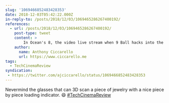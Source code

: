 ```yaml
---
slug: '1069466852483428353'
date: 2018-12-03T05:42:22.000Z
in-reply-to: /posts/2018/12/03/1069465286267400192/
references:
  - url: /posts/2018/12/03/1069465286267400192/
    post-type: tweet
    content: >
        In Ocean's 8, the video live stream when 9 Ball hacks into the Met employee's computer is shown with a .jpeg extension which is not usually video format. 🧐
    author:
      name: Anthony Ciccarello
      url: https://www.ciccarello.me
tags:
  - TechCinemaReview
syndication:
 - https://twitter.com/ajciccarello/status/1069466852483428353
---
```


Nevermind the glasses that can 3D scan a piece of jewelry with a nice piece by piece loading indicator. 😄 [#TechCinemaReview](/posts/tags/TechCinemaReview)
